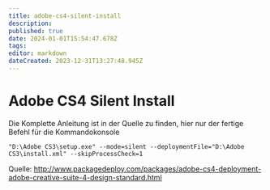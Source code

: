 ```yaml
---
title: adobe-cs4-silent-install
description: 
published: true
date: 2024-01-01T15:54:47.678Z
tags: 
editor: markdown
dateCreated: 2023-12-31T13:27:48.945Z
---
```


# Adobe CS4 Silent Install

Die Komplette Anleitung ist in der Quelle zu finden, hier nur der fertige Befehl für die Kommandokonsole

```
"D:\Adobe CS3\setup.exe" --mode=silent --deploymentFile="D:\Adobe CS3\install.xml" --skipProcessCheck=1
```

  
Quelle:
http://www.packagedeploy.com/packages/adobe-cs4-deployment-adobe-creative-suite-4-design-standard.html

